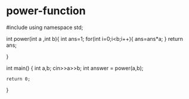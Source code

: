 # power-function

#include <iostream>
using namespace std;

int power(int a ,int b){
    int ans=1;
    for(int i=0;i<b;i++){
        ans=ans*a;
    }
    return ans;
    
}

int main()
{
  int a,b;
  cin>>a>>b;
  int answer = power(a,b);

    return 0;
}
